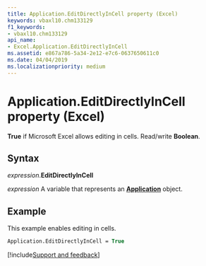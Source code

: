 ```yaml
---
title: Application.EditDirectlyInCell property (Excel)
keywords: vbaxl10.chm133129
f1_keywords:
- vbaxl10.chm133129
api_name:
- Excel.Application.EditDirectlyInCell
ms.assetid: e867a786-5a34-2e12-e7c6-0637650611c0
ms.date: 04/04/2019
ms.localizationpriority: medium
---
```



# Application.EditDirectlyInCell property (Excel)

**True** if Microsoft Excel allows editing in cells. Read/write **Boolean**.


## Syntax

_expression_.**EditDirectlyInCell**

_expression_ A variable that represents an **[Application](Excel.Application(object).md)** object.


## Example

This example enables editing in cells.

```vb
Application.EditDirectlyInCell = True
```




[!include[Support and feedback](~/includes/feedback-boilerplate.md)]